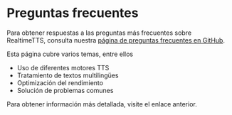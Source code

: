# Preguntas frecuentes

Para obtener respuestas a las preguntas más frecuentes sobre RealtimeTTS, consulta nuestra [página de preguntas frecuentes en GitHub](https://github.com/KoljaB/RealtimeTTS/blob/main/FAQ.md).

Esta página cubre varios temas, entre ellos

- Uso de diferentes motores TTS
- Tratamiento de textos multilingües
- Optimización del rendimiento
- Solución de problemas comunes

Para obtener información más detallada, visite el enlace anterior.
